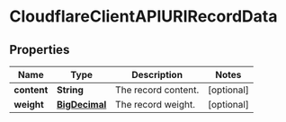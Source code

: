 # CloudflareClientAPIURIRecordData

## Properties
Name | Type | Description | Notes
------------ | ------------- | ------------- | -------------
**content** | **String** | The record content. |  [optional]
**weight** | [**BigDecimal**](BigDecimal.md) | The record weight. |  [optional]

